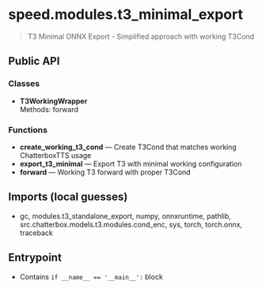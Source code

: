 # speed.modules.t3_minimal_export

> T3 Minimal ONNX Export - Simplified approach with working T3Cond

## Public API

### Classes
- **T3WorkingWrapper**  
  Methods: forward

### Functions
- **create_working_t3_cond** — Create T3Cond that matches working ChatterboxTTS usage
- **export_t3_minimal** — Export T3 with minimal working configuration
- **forward** — Working T3 forward with proper T3Cond

## Imports (local guesses)
- gc, modules.t3_standalone_export, numpy, onnxruntime, pathlib, src.chatterbox.models.t3.modules.cond_enc, sys, torch, torch.onnx, traceback

## Entrypoint
- Contains `if __name__ == '__main__':` block